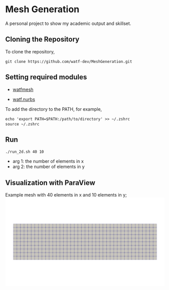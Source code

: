 # Mesh Generation
A personal project to show my academic output and skillset.

## Cloning the Repository
To clone the repository,
```
git clone https://github.com/watf-dev/MeshGeneration.git
```

## Setting required modules
- [watfmesh](https://github.com/watf-dev/watfmesh)

- [watf.nurbs](https://github.com/watf-dev/watf/tree/main/nurbs)

To add the directory to the PATH, for example,
```
echo 'export PATH=$PATH:/path/to/directory' >> ~/.zshrc
source ~/.zshrc
```

## Run
```
./run_2d.sh 40 10
```
- arg 1: the number of elements in x
- arg 2: the number of elements in y

## Visualization with ParaView
Example mesh with 40 elements in x and 10 elements in y;
![Example Mesh](figs/pic1.png)

